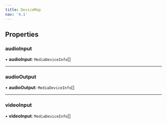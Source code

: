 ```yaml
---
title: DeviceMap
nav: '4.1'
---
```


## Properties

### audioInput

• **audioInput**: `MediaDeviceInfo`[]

---

### audioOutput

• **audioOutput**: `MediaDeviceInfo`[]

---

### videoInput

• **videoInput**: `MediaDeviceInfo`[]
